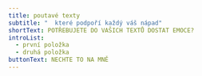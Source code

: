 ```yaml
---
title: poutavé texty
subtitle: "  které podpoří každý váš nápad"
shortText: POTŘEBUJETE DO VAŠICH TEXTŮ DOSTAT EMOCE?
introList:
  - první položka
  - druhá položka
buttonText: NECHTE TO NA MNĚ
---
```

